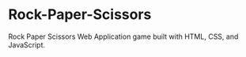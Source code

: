 # Rock-Paper-Scissors
Rock Paper Scissors Web Application game built with HTML, CSS, and JavaScript.